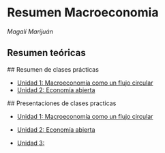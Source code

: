 # Resumen Macroeconomia
 
*Magalí Marijuán*

## Resumen teóricas 


## Resumen de clases prácticas

- [Unidad 1: Macroeconomía como un flujo circular](./resumen-practica/unidad-1/resumen-unidad-1.md)
- [Unidad 2: Economía abierta](resumen-practica/unidad-2/resumen-unidad-2.md)


## Presentaciones de clases practicas

- [Unidad 1: Macroeconomía como un flujo circular](./presentaciones-de-practica/macroeconomia-flujo-circular.pdf)



- [Unidad 2: Economía abierta]()

- [Unidad 3: ]()